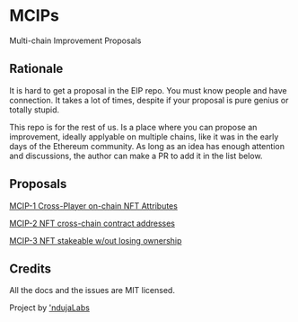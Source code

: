 # MCIPs
Multi-chain Improvement Proposals

## Rationale
It is hard to get a proposal in the EIP repo. You must know people and have connection. It takes a lot of times, despite if your proposal is pure genius or totally stupid.

This repo is for the rest of us. Is a place where you can propose an improvement, ideally applyable on multiple chains, like it was in the early days of the Ethereum community. As long as an idea has enough attention and discussions, the author can make a PR to add it in the list below.

## Proposals

[MCIP-1 Cross-Player on-chain NFT Attributes](https://github.com/ndujaLabs/erc721playable)

[MCIP-2 NFT cross-chain contract addresses](https://github.com/ndujaLabs/MCIPs/blob/main/MCIPs/mcip-2.md)

[MCIP-3 NFT stakeable w/out losing ownership](https://github.com/ndujaLabs/MCIPs/blob/main/MCIPs/mcip-3.md)

## Credits
All the docs and the issues are MIT licensed.

Project by ['ndujaLabs](https://ndujalabs.com)

